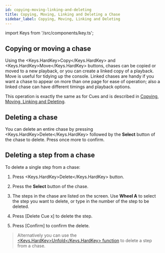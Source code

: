 ```yaml
---
id: copying-moving-linking-and-deleting
title: Copying, Moving, Linking and Deleting a Chase
sidebar_label: Copying, Moving, Linking and Deleting
---
```


import Keys from '/src/components/key.ts';

Copying or moving a chase
-------------------------

Using the <Keys.HardKey>Copy</Keys.HardKey> and <Keys.HardKey>Move</Keys.HardKey> buttons, chases can be copied or moved to a new playback, or you can create a
linked copy of a playback. Move is useful for tidying up the console.
Linked chases are handy if you want a chase to appear on more than one
page for ease of operation; also a linked chase can have different timings
and playback options.

This operation is exactly the same as for Cues and is described in
[Copying, Moving, Linking and Deleting](../cues/copying-moving-linking-and-deleting.md).

Deleting a chase
----------------

You can delete an entire chase by pressing <Keys.HardKey>Delete</Keys.HardKey> followed by the
**Select** button of the chase to delete. Press once more to confirm.

Deleting a step from a chase
----------------------------

To delete a single step from a chase:

1. Press <Keys.HardKey>Delete</Keys.HardKey> button.

2. Press the **Select** button of the chase.

3. The steps in the chase are listed on the screen. Use **Wheel A** to select the step you
want to delete, or type in the number of the step to be deleted.

4. Press \[Delete Cue x\] to delete the step.

5. Press \[Confirm\] to confirm the delete.

> Alternatively you can use the [<Keys.HardKey>Unfold</Keys.HardKey> function](editing-a-chase.md#editing-a-chase-using-unfold) to delete a step from
    a chase.